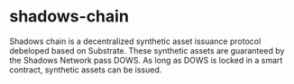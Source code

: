 # shadows-chain
Shadows chain is a decentralized synthetic asset issuance protocol debeloped based on Substrate. These synthetic assets are guaranteed by the Shadows Network pass DOWS. As long as DOWS is locked in a smart contract, synthetic assets can be issued.
